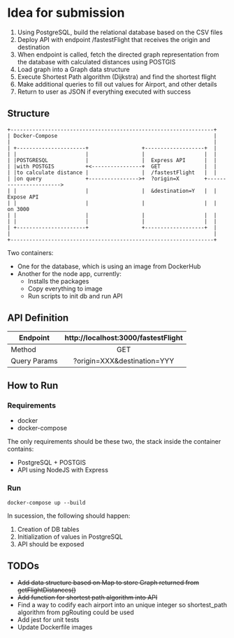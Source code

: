 # Idea for submission

1) Using PostgreSQL, build the relational database based on the CSV files
2) Deploy API with endpoint /fastestFlight that receives the origin and destination
3) When endpoint is called, fetch the directed graph representation from the database with calculated distances using POSTGIS
4) Load graph into a Graph data structure
5) Execute Shortest Path algorithm (Dijkstra) and find the shortest flight
6) Make additional queries to fill out values for Airport, and other details
7) Return to user as JSON if everything executed with success

## Structure

```
+-----------------------------------------------------------------+
| Docker-Compose                                                  |
|                                                                 |
| +----------------------+                 +-------------------+  |
| |                      |                 |                   |  |
| |POSTGRESQL            |                 |  Express API      |  |
| |with POSTGIS          +<----------------+  GET              |  |
| |to calculate distance |                 |  /fastestFlight   |  |
| |on query              +---------------->+  ?origin=X        +----------------------->
| |                      |                 |  &destination=Y   |  |  Expose API
| |                      |                 |                   |  |  on 3000
| |                      |                 |                   |  |
| |                      |                 |                   |  |
| +----------------------+                 +-------------------+  |
|                                                                 |
+-----------------------------------------------------------------+
```

Two containers:
- One for the database, which is using an image from DockerHub
- Another for the node app, currently:
    - Installs the packages
    - Copy everything to image
    - Run scripts to init db and run API

## API Definition

| Endpoint        |      http://localhost:3000/fastestFlight      |
| ------------- |:-------------:|
| Method | GET |
| Query Params      | ?origin=XXX&destination=YYY      |

## How to Run

### Requirements
- docker
- docker-compose

The only requirements should be these two, the stack inside the container contains:
- PostgreSQL + POSTGIS
- API using NodeJS with Express 

### Run
```
docker-compose up --build
```

In sucession, the following should happen:
1) Creation of DB tables
2) Initialization of values in PostgreSQL
3) API should be exposed

## TODOs

- ~~Add data structure based on Map to store Graph returned from getFlightDistances()~~
- ~~Add function for shortest path algorithm into API~~
- Find a way to codify each airport into an unique integer so shortest_path algorithm from pgRouting could be used
- Add jest for unit tests
- Update Dockerfile images
